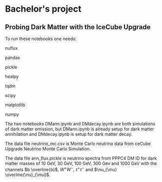 # Bachelor's project
## Probing Dark Matter with the IceCube Upgrade

To run these notebooks one needs:

nuflux 

pandas 

pickle 

healpy 

tqdm 

scipy 

matplotlib 

numpy 

The two notebooks DMann.ipynb and DMdecay.ipynb are both simulations of dark matter emission, but DMann.ipynb is already setup for dark matter annihilation and DMdecay.ipynb is setup for dark matter decay. 

The data file neutrino_mc.csv is Monte Carlo neutrino data from ceCube Upgrade Neutrino Monte Carlo Simulation. 

The data file ann_flux.pickle is neutrino spectra from PPPC4 DM ID for dark matter masses of 10 GeV, 30 GeV, 100 GeV, 300 Gev and 1000 GeV with the channels $b \overline{b}$, $W^+W^-$, $\tau^+ \tau ^-$ and $\nu_{\mu} \overline{\nu}_{\mu}$.
